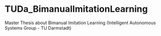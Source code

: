 # TUDa_BimanualImitationLearning
Master Thesis about Bimanual Imitation Learning (Intelligent Autonomous Systems Group - TU Darmstadt)
